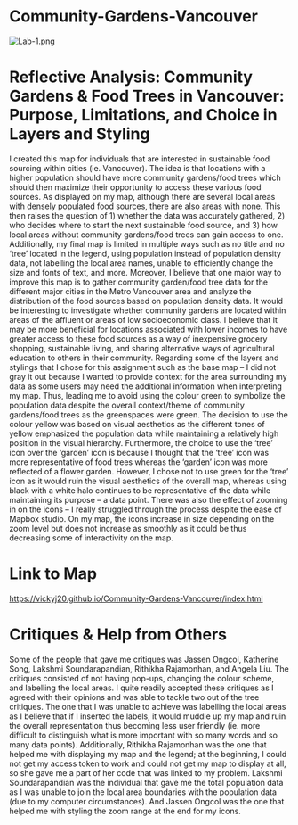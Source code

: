 # Community-Gardens-Vancouver
![Lab-1.png](https://github.com/UBC-GEOB472-Spring2020/VJiang-Lab1/blob/master/Lab-1.PNG "Screenshot")
# Reflective Analysis: Community Gardens & Food Trees in Vancouver: Purpose, Limitations, and Choice in Layers and Styling
I created this map for individuals that are interested in sustainable food sourcing within cities (ie. Vancouver). The idea is that locations with a higher population should have more community gardens/food trees which should then maximize their opportunity to access these various food sources. As displayed on my map, although there are several local areas with densely populated food sources, there are also areas with none. This then raises the question of 1) whether the data was accurately gathered, 2) who decides where to start the next sustainable food source, and 3) how local areas without community gardens/food trees can gain access to one. Additionally, my final map is limited in multiple ways such as no title and no ‘tree’ located in the legend, using population instead of population density data, not labelling the local area names, unable to efficiently change the size and fonts of text, and more. Moreover, I believe that one major way to improve this map is to gather community garden/food tree data for the different major cities in the Metro Vancouver area and analyze the distribution of the food sources based on population density data. It would be interesting to investigate whether community gardens are located within areas of the affluent or areas of low socioeconomic class. I believe that it may be more beneficial for locations associated with lower incomes to have greater access to these food sources as a way of inexpensive grocery shopping, sustainable living, and sharing alternative ways of agricultural education to others in their community.
Regarding some of the layers and stylings that I chose for this assignment such as the base map – I did not gray it out because I wanted to provide context for the area surrounding my data as some users may need the additional information when interpreting my map. Thus, leading me to avoid using the colour green to symbolize the population data despite the overall context/theme of community gardens/food trees as the greenspaces were green. The decision to use the colour yellow was based on visual aesthetics as the different tones of yellow emphasized the population data while maintaining a relatively high position in the visual hierarchy. Furthermore, the choice to use the ‘tree’ icon over the ‘garden’ icon is because I thought that the ‘tree’ icon was more representative of food trees whereas the ‘garden’ icon was more reflected of a flower garden. However, I chose not to use green for the ‘tree’ icon as it would ruin the visual aesthetics of the overall map, whereas using black with a white halo continues to be representative of the data while maintaining its purpose – a data point. There was also the effect of zooming in on the icons – I really struggled through the process despite the ease of Mapbox studio. On my map, the icons increase in size depending on the zoom level but does not increase as smoothly as it could be thus decreasing some of interactivity on the map. 
# Link to Map 
https://vickyj20.github.io/Community-Gardens-Vancouver/index.html
# Critiques & Help from Others
Some of the people that gave me critiques was Jassen Ongcol, Katherine Song, Lakshmi Soundarapandian, Rithikha Rajamonhan, and Angela Liu. The critiques consisted of not having pop-ups, changing the colour scheme, and labelling the local areas. I quite readily accepted these critiques as I agreed with their opinions and was able to tackle two out of the tree critiques. The one that I was unable to achieve was labelling the local areas as I believe that if I inserted the labels, it would muddle up my map and ruin the overall representation thus becoming less user friendly (ie. more difficult to distinguish what is more important with so many words and so many data points). Additionally, Rithikha Rajamonhan was the one that helped me with displaying my map and the legend; at the beginning, I could not get my access token to work and could not get my map to display at all, so she gave me a part of her code that was linked to my problem. Lakshmi Soundarapandian was the individual that gave me the total population data as I was unable to join the local area boundaries with the population data (due to my computer circumstances). And Jassen Ongcol was the one that helped me with styling the zoom range at the end for my icons. 

